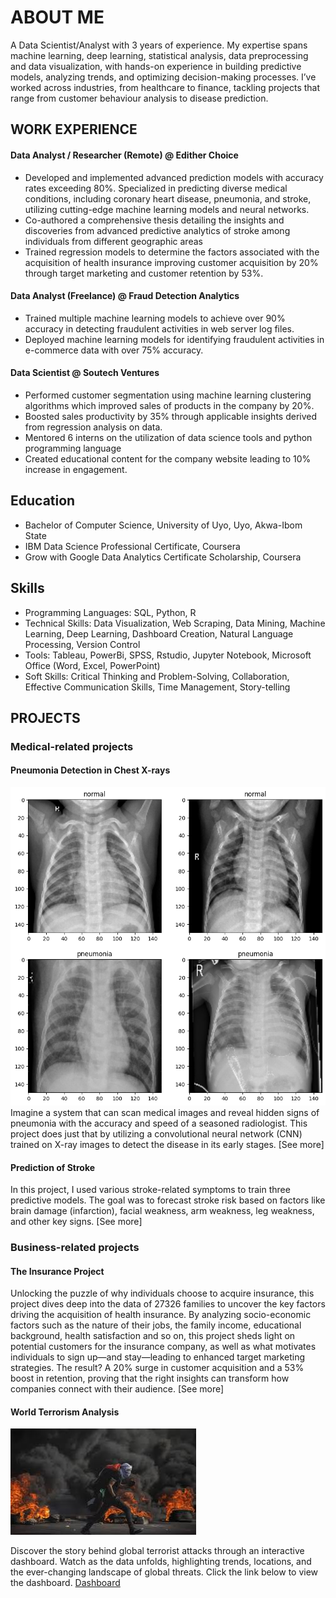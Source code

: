 # ABOUT ME
A Data Scientist/Analyst with 3 years of experience. My expertise spans machine learning, deep learning, statistical analysis, data preprocessing and data visualization, with hands-on experience in building predictive models, analyzing trends, and optimizing decision-making processes. I’ve worked across industries, from healthcare to finance, tackling projects that range from customer behaviour analysis to disease prediction.

## WORK EXPERIENCE
#### Data Analyst / Researcher (Remote) @ Edither Choice
* Developed and implemented advanced prediction models with accuracy rates exceeding 80%. Specialized in predicting diverse medical conditions, including coronary heart disease, pneumonia, and stroke, utilizing cutting-edge machine learning models and neural networks. 
* Co-authored a comprehensive thesis detailing the insights and discoveries from advanced predictive analytics of stroke among individuals from different geographic areas
* Trained regression models to determine the factors associated with the acquisition of health insurance improving customer acquisition by 20% through target marketing and customer retention by 53%.

#### Data Analyst (Freelance) @ Fraud Detection Analytics
* Trained multiple machine learning models to achieve over 90% accuracy in detecting fraudulent activities in web server log files.
* Deployed machine learning models for identifying fraudulent activities in e-commerce data with over 75% accuracy.

#### Data Scientist @ Soutech Ventures
* Performed customer segmentation using machine learning clustering algorithms which improved sales of products in the company by 20%. 
* Boosted sales productivity by 35% through applicable insights derived from regression analysis on data. 
* Mentored 6 interns on the utilization of data science tools and python programming language
* Created educational content for the company website leading to 10% increase in engagement. 

## Education
* Bachelor of Computer Science, University of Uyo, Uyo, Akwa-Ibom State 
* IBM Data Science Professional Certificate, Coursera 
* Grow with Google Data Analytics Certificate Scholarship, Coursera 

## Skills
* Programming Languages: SQL, Python, R
* Technical Skills: Data Visualization, Web Scraping, Data Mining, Machine Learning, Deep Learning, Dashboard Creation, Natural Language Processing, Version Control
* Tools: Tableau, PowerBi, SPSS, Rstudio, Jupyter Notebook, Microsoft Office (Word, Excel, PowerPoint)
* Soft Skills: Critical Thinking and Problem-Solving, Collaboration, Effective Communication Skills, Time Management, Story-telling

## PROJECTS
### Medical-related projects
#### Pneumonia Detection in Chest X-rays
![Data Samples](/portfolio_assets/pneu_x-ray.png)
Imagine a system that can scan medical images and reveal hidden signs of pneumonia with the accuracy and speed of a seasoned radiologist. This project does just that by utilizing a convolutional neural network (CNN) trained on X-ray images to detect the disease in its early stages.
[See more]

#### Prediction of Stroke
In this project, I used various stroke-related symptoms to train three predictive models. The goal was to forecast stroke risk based on factors like brain damage (infarction), facial weakness, arm weakness, leg weakness, and other key signs. 
[See more]

### Business-related projects
#### The Insurance Project
Unlocking the puzzle of why individuals choose to acquire insurance, this project dives deep into the data of 27326 families to uncover the key factors driving the acquisition of health insurance. By analyzing socio-economic factors such as the nature of their jobs, the family income, educational background, health satisfaction and so on, this project sheds light on potential customers for the insurance company, as well as what motivates individuals to sign up—and stay—leading to enhanced target marketing strategies. The result? A 20% surge in customer acquisition and a 53% boost in retention, proving that the right insights can transform how companies connect with their audience.
[See more]

#### World Terrorism Analysis
![Image](/portfolio_assets/terrorist_image.jpg)

Discover the story behind global terrorist attacks through an interactive dashboard. Watch as the data unfolds, highlighting trends, locations, and the ever-changing landscape of global threats. Click the link below to view the dashboard.
[Dashboard](https://public.tableau.com/views/Terroristattack_16861754919070/Worldterroristattacks?:language=en-US&:sid=&:redirect=auth&:display_count=n&:origin=viz_share_link)
